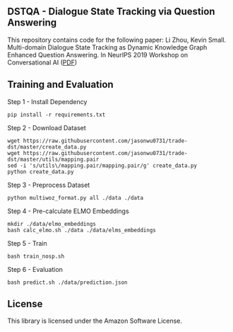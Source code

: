 ## DSTQA - Dialogue State Tracking via Question Answering

This repository contains code for the following paper:
Li Zhou, Kevin Small. Multi-domain Dialogue State Tracking as Dynamic Knowledge Graph Enhanced Question Answering. In NeurIPS 2019 Workshop on Conversational AI ([PDF](https://arxiv.org/pdf/1911.06192.pdf))

## Training and Evaluation
Step 1 - Install Dependency
```
pip install -r requirements.txt
```

Step 2 - Download Dataset
```
wget https://raw.githubusercontent.com/jasonwu0731/trade-dst/master/create_data.py
wget https://raw.githubusercontent.com/jasonwu0731/trade-dst/master/utils/mapping.pair
sed -i 's/utils\/mapping.pair/mapping.pair/g' create_data.py
python create_data.py 
```

Step 3 - Preprocess Dataset
```
python multiwoz_format.py all ./data ./data
```

Step 4 - Pre-calculate ELMO Embeddings
```
mkdir ./data/elmo_embeddings
bash calc_elmo.sh ./data ./data/elms_embeddings
```

Step 5 - Train
```
bash train_nosp.sh
```

Step 6 - Evaluation
```
bash predict.sh ./data/prediction.json
```

## License
This library is licensed under the Amazon Software License.

